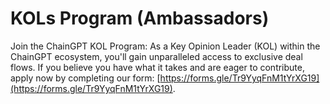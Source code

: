 # KOLs Program (Ambassadors)

Join the ChainGPT KOL Program: As a Key Opinion Leader (KOL) within the ChainGPT ecosystem, you'll gain unparalleled access to exclusive deal flows. If you believe you have what it takes and are eager to contribute, apply now by completing our form: [https://forms.gle/Tr9YyqFnM1tYrXG19](https://forms.gle/Tr9YyqFnM1tYrXG19).

